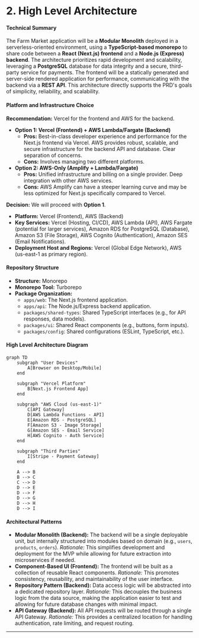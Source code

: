 # 2. High Level Architecture

#### **Technical Summary**

The Farm Market application will be a **Modular Monolith** deployed in a serverless-oriented environment, using a **TypeScript-based monorepo** to share code between a **React (Next.js) frontend** and a **Node.js (Express) backend**. The architecture prioritizes rapid development and scalability, leveraging a **PostgreSQL** database for data integrity and a secure, third-party service for payments. The frontend will be a statically generated and server-side rendered application for performance, communicating with the backend via a **REST API**. This architecture directly supports the PRD's goals of simplicity, reliability, and scalability.

#### **Platform and Infrastructure Choice**

**Recommendation:** Vercel for the frontend and AWS for the backend.

*   **Option 1: Vercel (Frontend) + AWS Lambda/Fargate (Backend)**
    *   **Pros:** Best-in-class developer experience and performance for the Next.js frontend via Vercel. AWS provides robust, scalable, and secure infrastructure for the backend API and database. Clear separation of concerns.
    *   **Cons:** Involves managing two different platforms.
*   **Option 2: AWS-Only (Amplify + Lambda/Fargate)**
    *   **Pros:** Unified infrastructure and billing on a single provider. Deep integration with other AWS services.
    *   **Cons:** AWS Amplify can have a steeper learning curve and may be less optimized for Next.js specifically compared to Vercel.

**Decision:** We will proceed with **Option 1**.

*   **Platform:** Vercel (Frontend), AWS (Backend)
*   **Key Services:** Vercel (Hosting, CI/CD), AWS Lambda (API), AWS Fargate (potential for larger services), Amazon RDS for PostgreSQL (Database), Amazon S3 (File Storage), AWS Cognito (Authentication), Amazon SES (Email Notifications).
*   **Deployment Host and Regions:** Vercel (Global Edge Network), AWS (us-east-1 as primary region).

#### **Repository Structure**

*   **Structure:** Monorepo
*   **Monorepo Tool:** Turborepo
*   **Package Organization:**
    *   `apps/web`: The Next.js frontend application.
    *   `apps/api`: The Node.js/Express backend application.
    *   `packages/shared-types`: Shared TypeScript interfaces (e.g., for API responses, data models).
    *   `packages/ui`: Shared React components (e.g., buttons, form inputs).
    *   `packages/config`: Shared configurations (ESLint, TypeScript, etc.).

#### **High Level Architecture Diagram**

```mermaid
graph TD
    subgraph "User Devices"
        A[Browser on Desktop/Mobile]
    end

    subgraph "Vercel Platform"
        B[Next.js Frontend App]
    end

    subgraph "AWS Cloud (us-east-1)"
        C[API Gateway]
        D[AWS Lambda Functions - API]
        E[Amazon RDS - PostgreSQL]
        F[Amazon S3 - Image Storage]
        G[Amazon SES - Email Service]
        H[AWS Cognito - Auth Service]
    end

    subgraph "Third Parties"
        I[Stripe - Payment Gateway]
    end

    A --> B
    B --> C
    C --> D
    D --> E
    D --> F
    D --> G
    D --> H
    D --> I
```

#### **Architectural Patterns**

- **Modular Monolith (Backend):** The backend will be a single deployable unit, but internally structured into modules based on domain (e.g., `users`, `products`, `orders`). _Rationale:_ This simplifies development and deployment for the MVP while allowing for future extraction into microservices if needed.
- **Component-Based UI (Frontend):** The frontend will be built as a collection of reusable React components. _Rationale:_ This promotes consistency, reusability, and maintainability of the user interface.
- **Repository Pattern (Backend):** Data access logic will be abstracted into a dedicated repository layer. _Rationale:_ This decouples the business logic from the data source, making the application easier to test and allowing for future database changes with minimal impact.
- **API Gateway (Backend):** All API requests will be routed through a single API Gateway. _Rationale:_ This provides a centralized location for handling authentication, rate limiting, and request routing.

***